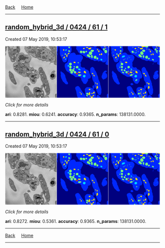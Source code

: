 
[Back](..)&nbsp;&nbsp;&nbsp;&nbsp;&nbsp;[Home](https://leapmanlab.github.io/snapshots)

---

<div class="summary"><a href="1"><h2>random_hybrid_3d / 0424 / 61 / 1</h2></a><p>Created 07 May 2019, 10:53:17
</p><a href="1"><img src="1/media/summary.png" align="center"></a><p>
<i>Click for more details</i>
</p></div>

**ari**: 0.8281. **miou**: 0.6241. **accuracy**: 0.9365. **n_params**: 138131.0000. 

---

<div class="summary"><a href="0"><h2>random_hybrid_3d / 0424 / 61 / 0</h2></a><p>Created 07 May 2019, 10:53:17
</p><a href="0"><img src="0/media/summary.png" align="center"></a><p>
<i>Click for more details</i>
</p></div>

**ari**: 0.8272. **miou**: 0.5361. **accuracy**: 0.9365. **n_params**: 138131.0000. 

---

[Back](..)&nbsp;&nbsp;&nbsp;&nbsp;&nbsp;[Home](https://leapmanlab.github.io/snapshots)

---